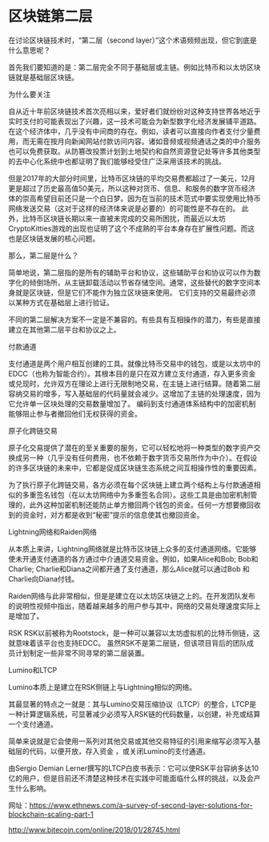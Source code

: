 # 区块链第二层

在讨论区块链技术时，“第二层（second layer）”这个术语频频出现，但它到底是什么意思呢？

首先我们要知道的是：第二层完全不同于基础层或主链。例如比特币和以太坊区块链就是基础层区块链。

为什么要关注

自从近十年前区块链技术首次亮相以来，爱好者们就纷纷对这种支持世界各地近乎实时支付的可能表现出了兴趣，这一技术可能会为新型数字化经济发展铺平道路。在这个经济体中，几乎没有中间商的存在。例如，读者可以直接向作者支付少量费用，而无需在按月向新闻网站付款访问内容。诸如音频或视频通话之类的中介服务也可以免费获取。从防篡改投票计划到土地契约和自然资源登记处等许多其他类型的去中心化系统中也都证明了我们能够经受住广泛采用该技术的挑战。

但是2017年的大部分时间里，比特币区块链的平均交易费都超过了一美元，12月更是超过了历史最高值50美元，所以这种对货币、信息、和服务的数字货币经济体的崇高希望目前还只是一个白日梦。因为在当前的技术范式中要实现使用比特币网络发送交易（这对于这样的经济体来说是必要的）的可能性是不存在的。 此外，比特币区块链长期以来一直被未完成的交易所困扰，而最近以太坊CryptoKitties游戏的出现也证明了这个不成熟的平台本身存在扩展性问题。而这也是区块链发展的核心问题。

那么，第二层是什么？

简单地说，第二层指的是所有的辅助平台和协议，这些辅助平台和协议可以作为数字化的倾倒场所，从主链卸载活动以节省存储空间。通常，这些替代的数字空间本身就是区块链，但是它们不能作为独立区块链来使用。 它们支持的交易最终必须以某种方式在基础层上进行验证。

不同的第二层解决方案不一定是不兼容的。有些具有互相操作的潜力，有些是直接建立在其他第二层平台和协议之上。

付款通道

支付通道是两个用户相互创建的工具。就像比特币交易中的钱包，或是以太坊中的EDCC（也称为智能合约）。其根本目的是只在双方建立支付通道，存入更多资金或兑现时，允许双方在理论上进行无限制地交易，在主链上进行结算。随着第二层容纳交易的增多，写入基础层的代码量就会减少。这增加了主链的处理速度，因为它允许单一区块处理的交易数量增加了。 编码到支付通道体系结构中的加密机制能够阻止参与者撤回他们无权获得的资金。

原子化跨链交易

原子化交易提供了潜在的至关重要的服务，它可以轻松地将一种类型的数字资产交换成另一种（几乎没有任何费用，也不依赖于数字货币交易所作为中介）。在假设的许多区块链的未来中，它都是促成区块链生态系统之间互相操作性的重要因素。

为了执行原子化跨链交易，各方必须在每个区块链上建立两个结构上与付款通道相似的多重签名钱包（在以太坊网络中为多重签名合同）。这些工具是由加密机制管理的，此外这种加密机制还能防止单方撤回两个钱包的资金。任何一方想要撤回收到的资金时，对方都是收到“秘密”提示的信息使其也撤回资金。

Lightning网络和Raiden网络

从本质上来讲，Lightning网络就是比特币区块链上众多的支付通道网络。它能够使未开通支付通道的各方通过中介通道交易资金。例如，如果Alice和Bob; Bob和Charlie; Charlie和Diana之间都开通了支付通道，那么Alice就可以通过Bob 和Charlie向Diana付钱。

Raiden网络与此非常相似，但是是建立在以太坊区块链之上的。在开发团队发布的说明性视频中指出，随着越来越多的用户参与其中，网络的交易处理速度实际上是增加了。

RSK
RSK以前被称为Rootstock，是一种可以兼容以太坊虚拟机的比特币侧链，这就意味着该平台也支持EDCC。 虽然RSK不是第二层链，但该项目背后的团队成员计划制定一些非常不同寻常的第二层装置。

Lumino和LTCP

Lumino本质上是建立在RSK侧链上与Lightning相似的网络。

其最显著的特点之一就是：其与Lumino交易压缩协议（LTCP）的整合，LTCP是一种计算逻辑系统，可显著减少必须写入RSK链的代码数量，以创建，补充或结算一个支付通道。

简单来说就是它会使用一系列对其他交易或其他交易特征的引用来缩写必须写入基础层的代码，以便开放，存入资金 ，或关闭Lumino的支付通道。 

由Sergio Demian Lerner撰写的LTCP白皮书表示：它可以使RSK平台容纳多达10亿的用户，但是目前还不清楚这种技术在实践中可能面临什么样的挑战，以及会产生什么影响。

网址：https://www.ethnews.com/a-survey-of-second-layer-solutions-for-blockchain-scaling-part-1

http://www.bitecoin.com/online/2018/01/28745.html
